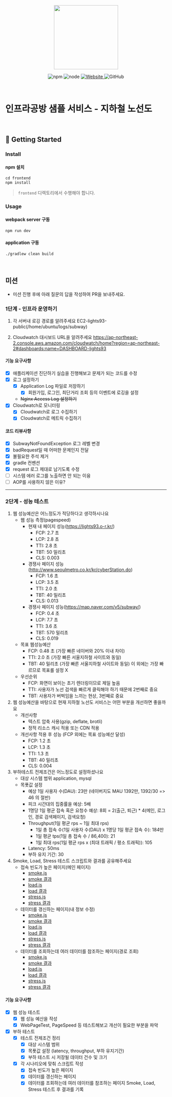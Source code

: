 <p align="center">
    <img width="200px;" src="https://raw.githubusercontent.com/woowacourse/atdd-subway-admin-frontend/master/images/main_logo.png"/>
</p>
<p align="center">
  <img alt="npm" src="https://img.shields.io/badge/npm-%3E%3D%205.5.0-blue">
  <img alt="node" src="https://img.shields.io/badge/node-%3E%3D%209.3.0-blue">
  <a href="https://edu.nextstep.camp/c/R89PYi5H" alt="nextstep atdd">
    <img alt="Website" src="https://img.shields.io/website?url=https%3A%2F%2Fedu.nextstep.camp%2Fc%2FR89PYi5H">
  </a>
  <img alt="GitHub" src="https://img.shields.io/github/license/next-step/atdd-subway-service">
</p>

<br>

# 인프라공방 샘플 서비스 - 지하철 노선도

<br>

## 🚀 Getting Started

### Install
#### npm 설치
```
cd frontend
npm install
```
> `frontend` 디렉토리에서 수행해야 합니다.

### Usage
#### webpack server 구동
```
npm run dev
```
#### application 구동
```
./gradlew clean build
```
<br>

## 미션

* 미션 진행 후에 아래 질문의 답을 작성하여 PR을 보내주세요.

### 1단계 - 인프라 운영하기
1. 각 서버내 로깅 경로를 알려주세요
EC2-lights93-public(/home/ubuntu/logs/subway)

2. Cloudwatch 대시보드 URL을 알려주세요
https://ap-northeast-2.console.aws.amazon.com/cloudwatch/home?region=ap-northeast-2#dashboards:name=DASHBOARD-lights93

#### 기능 요구사항
- [X] 애플리케이션 진단하기 실습을 진행해보고 문제가 되는 코드를 수정
- [X] 로그 설정하기
    - [X] Application Log 파일로 저장하기
        - [X] 회원가입, 로그인, 최단거리 조회 등의 이벤트에 로깅을 설정
    - ~~Nginx Access Log 설정하기~~
- [x] Cloudwatch로 모니터링
    - [X] Cloudwatch로 로그 수집하기
    - [X] Cloudwatch로 메트릭 수집하기
    
#### 코드 리뷰사항
- [X] SubwayNotFoundException 로그 레벨 변경
- [X] badRequest일 때 어떠한 문제인지 전달
- [X] 불필요한 주석 제거
- [X] gradle 컨벤션
- [X] request 로그 제대로 남기도록 수정
- [ ] 시스템 에러 로그를 노출하면 안 되는 이융
- [ ] AOP를 사용하지 않은 이유?
---

### 2단계 - 성능 테스트
1. 웹 성능예산은 어느정도가 적당하다고 생각하시나요
    - 웹 성능 측정(pagespeed)
        - 현재 내 페이지 성능(https://lights93.o-r.kr/)
            - FCP: 2.7 초
            - LCP: 2.8 초
            - TTI: 2.8 초
            - TBT: 50 밀리초
            - CLS: 0.003
        - 경쟁사 페이지 성능(http://www.seoulmetro.co.kr/kr/cyberStation.do)
            - FCP: 1.6 초
            - LCP: 3.5 초
            - TTI: 2.0 초
            - TBT: 40 밀리초
            - CLS: 0.013
        - 경쟁사 페이지 성능(https://map.naver.com/v5/subway/)
            - FCP: 0.4 초
            - LCP: 7.7 초
            - TTI: 3.6 초
            - TBT: 570 밀리초
            - CLS: 0.019
    - 목표 웹성능예산
        - FCP: 0.48 초 (가장 빠른 네이버와 20% 이내 차이)
        - TTI: 2.0 초 (가장 빠른 서울지하철 사이트와 동일)
        - TBT: 40 밀리초 (가장 빠른 서울지하철 사이트와 동일)
        이 외에는 가장 빠르므로 목표롤 설정 X
    - 우선순위
        - FCP: 화면이 보이는 초기 렌더링이므로 제일 높음
        - TTI: 사용자가 노선 검색을 빠르게 클릭해야 하기 때문에 2번째로 중요
        - TBT: 사용자가 버벅임을 느끼는 현상, 3번째로 중요
2. 웹 성능예산을 바탕으로 현재 지하철 노선도 서비스는 어떤 부분을 개선하면 좋을까요
    - 개선사항
        - 텍스트 압축 사용(gzip, deflate, brotli)
        - 정적 리소스 캐시 적용 또는 CDN 적용
    - 개선사항 적용 후 성능 (FCP 외에는 목표 성능예산 달성)
        - FCP: 1.2 초
        - LCP: 1.3 초
        - TTI: 1.3 초
        - TBT: 40 밀리초
        - CLS: 0.004
3. 부하테스트 전제조건은 어느정도로 설정하셨나요
    - 대상 시스템 범위
        application, mysql
    - 목푯값 설정
        - 예상 1일 사용자 수(DAU): 23만 (네이버지도 MAU 1392만, 1392/30 => 46 의 절반)
        - 피크 시간대의 집중률을 예상: 5배
        - 1명당 1일 평균 접속 혹은 요청수 예상: 8회 = 2(출근, 퇴근) * 4(메인, 로그인, 경로 검색페이지, 검색요청)
        - Throughput(1일 평균 rps ~ 1일 최대 rps)
            - 1일 총 접속 수(1일 사용자 수(DAU) x 1명당 1일 평균 접속 수): 184만 
            - 1일 평균 tps(1일 총 접속 수 / 86,400): 21
            - 1일 최대 rps(1일 평균 rps x (최대 트래픽 / 평소 트래픽)): 105
        - Latency: 50ms
        - 부하 유지 기간: 30
4. Smoke, Load, Stress 테스트 스크립트와 결과를 공유해주세요
    - 접속 빈도가 높은 페이지(메인 페이지)
        - [smoke.js](./performance/main/smoke.js)
        - [smoke 결과](./performance/main/smoke.txt)
        - [load.js](./performance/main/load.js)
        - [load 결과](./performance/main/load.txt)
        - [stress.js](./performance/main/stress.js)
        - [stress 결과](./performance/main/stress.txt)
    - 데이터를 갱신하는 페이지(내 정보 수정)
        - [smoke.js](./performance/me/smoke.js)
        - [smoke 결과](./performance/me/smoke.txt)
        - [load.js](./performance/me/load.js)
        - [load 결과](./performance/me/load.txt)
        - [stress.js](./performance/me/stress.js)
        - [stress 결과](./performance/me/stress.txt)
    - 데이터를 조회하는데 여러 데이터를 참조하는 페이지(경로 조회)        
        - [smoke.js](./performance/me/smoke.js)
        - [smoke 결과](./performance/me/smoke.txt)
        - [load.js](./performance/me/load.js)
        - [load 결과](./performance/me/load.txt)
        - [stress.js](./performance/me/stress.js)
        - [stress 결과](./performance/me/stress.txt)
#### 기능 요구사항
- [X] 웹 성능 테스트
    - [X] 웹 성능 예산을 작성
    - [X] WebPageTest, PageSpeed 등 테스트해보고 개선이 필요한 부분을 파악
- [X] 부하 테스트
    - [X] 테스트 전제조건 정리
        - [X] 대상 시스템 범위
        - [X] 목푯값 설정 (latency, throughput, 부하 유지기간)
        - [X] 부하 테스트 시 저장될 데이터 건수 및 크기
    - [X] 각 시나리오에 맞춰 스크립트 작성
        - [X] 접속 빈도가 높은 페이지
        - [X] 데이터를 갱신하는 페이지
        - [X] 데이터를 조회하는데 여러 데이터를 참조하는 페이지
Smoke, Load, Stress 테스트 후 결과를 기록